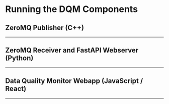 # Running the DQM Components

## ZeroMQ Publisher (C++)

---

## ZeroMQ Receiver and FastAPI Webserver (Python)

---

## Data Quality Monitor Webapp (JavaScript / React)

---